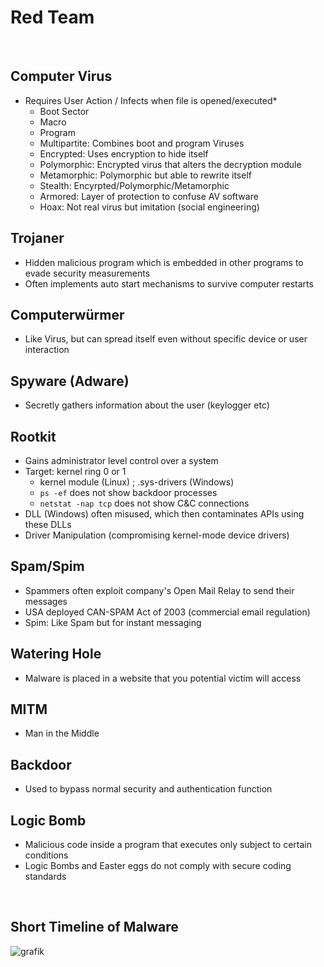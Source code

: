 # Red Team

<br />

## Computer Virus
- Requires User Action / Infects when file is opened/executed*
   - Boot Sector
   - Macro
   - Program
   - Multipartite: Combines boot and program Viruses
   - Encrypted: Uses encryption to hide itself
   - Polymorphic: Encrypted virus that alters the decryption module
   - Metamorphic: Polymorphic but able to rewrite itself
   - Stealth: Encyrpted/Polymorphic/Metamorphic
   - Armored: Layer of protection to confuse AV software
   - Hoax: Not real virus but imitation (social engineering)

## Trojaner
- Hidden malicious program which is embedded in other programs to evade security measurements 
- Often implements auto start mechanisms to survive computer restarts 

## Computerwürmer
- Like Virus, but can spread itself even without specific device or user interaction

## Spyware (Adware)
- Secretly gathers information about the user (keylogger etc)

## Rootkit
- Gains administrator level control over a system 
- Target: kernel ring 0 or 1
   - kernel module (Linux) ; .sys-drivers (Windows)
   - `ps -ef` does not show backdoor processes
   - `netstat -nap tcp` does not show C&C connections 
- DLL (Windows) often misused, which then contaminates APIs using these DLLs
- Driver Manipulation (compromising kernel-mode device drivers)

## Spam/Spim
- Spammers often exploit company's Open Mail Relay to send their messages
- USA deployed CAN-SPAM Act of 2003 (commercial email regulation)
- Spim: Like Spam but for instant messaging

## Watering Hole
- Malware is placed in a website that you potential victim will access

## MITM
- Man in the Middle

## Backdoor
- Used to bypass normal security and authentication function 

## Logic Bomb
- Malicious code inside a program that executes only subject to certain conditions
- Logic Bombs and Easter eggs do not comply with secure coding standards

<br />

## Short Timeline of Malware

![grafik](https://user-images.githubusercontent.com/84674087/131710803-2fd08bec-3e91-4f9d-be93-4491a0e0184a.png)

